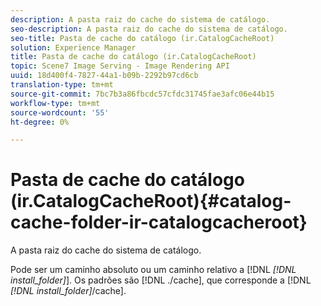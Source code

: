 ```yaml
---
description: A pasta raiz do cache do sistema de catálogo.
seo-description: A pasta raiz do cache do sistema de catálogo.
seo-title: Pasta de cache do catálogo (ir.CatalogCacheRoot)
solution: Experience Manager
title: Pasta de cache do catálogo (ir.CatalogCacheRoot)
topic: Scene7 Image Serving - Image Rendering API
uuid: 18d400f4-7827-44a1-b09b-2292b97cd6cb
translation-type: tm+mt
source-git-commit: 7bc7b3a86fbcdc57cfdc31745fae3afc06e44b15
workflow-type: tm+mt
source-wordcount: '55'
ht-degree: 0%

---
```



# Pasta de cache do catálogo (ir.CatalogCacheRoot){#catalog-cache-folder-ir-catalogcacheroot}

A pasta raiz do cache do sistema de catálogo.

Pode ser um caminho absoluto ou um caminho relativo a [!DNL *[!DNL install_folder]*]. Os padrões são [!DNL ./cache], que corresponde a [!DNL *[!DNL install_folder]*/cache].
